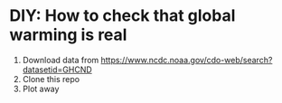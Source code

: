 # DIY: How to check that global warming is real

1. Download data from https://www.ncdc.noaa.gov/cdo-web/search?datasetid=GHCND
2. Clone this repo
3. Plot away
